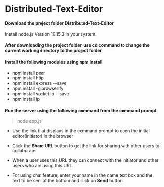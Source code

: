 # Distributed-Text-Editor
#### Download the project folder Distributed-Text-Editor
Install node.js Version 10.15.3 in your system.
#### After downloading the project folder, use cd command to change the current working directory to the project folder 
#### Install the following modules using npm install 
- npm install peer
- npm install http
- npm install express --save
- npm install -g browserify
- npm install socket.io --save
- npm install ip

#### Run the server using the following command from the command prompt 
> node app.js

- Use the link that displays in the command prompt to open the initial editor(initiator) in the browser

- Click the **Share URL** button to get the link for sharing with other users to collaborate

- When a user uses this URL they can connect with the initiator and other users who are using this URL.

- For using chat feature, enter your name in the name text box and the text to be sent at the bottom and click on **Send** button.

